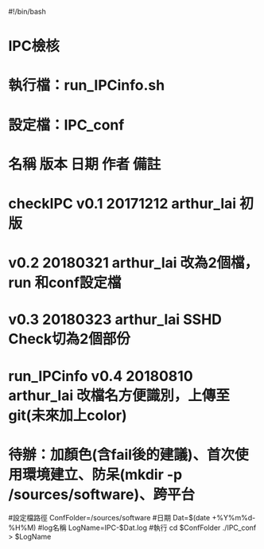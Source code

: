 #!/bin/bash
# IPC檢核
# 執行檔：run_IPCinfo.sh
# 設定檔：IPC_conf
# 名稱          版本    日期            作者            備註
# checkIPC      v0.1    20171212        arthur_lai      初版
#               v0.2    20180321        arthur_lai      改為2個檔，run 和conf設定檔
#               v0.3    20180323        arthur_lai      SSHD Check切為2個部份
# run_IPCinfo   v0.4    20180810        arthur_lai      改檔名方便識別，上傳至git(未來加上color)
# 待辦：加顏色(含fail後的建議)、首次使用環境建立、防呆(mkdir -p /sources/software)、跨平台

#設定檔路徑
ConfFolder=/sources/software
#日期
Dat=$(date +%Y%m%d-%H%M)
#log名稱
LogName=IPC-$Dat.log
#執行
cd $ConfFolder
./IPC_conf > $LogName


